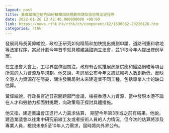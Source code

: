 ```yaml
---
layout: post
title: 黃偉綸稱正研究如何精簡加快規劃申請及收地等法定程序
date: 2022-01-26 12:42:40.000000000 +08:00
link: https://news.rthk.hk/rthk/ch/component/k2/1630662-20220126.htm
categories: rthk
---
```


發展局局長黃偉綸說，政府正研究如何精簡和加快提出規劃申請、道路刊憲和收地等法定程序，當局計劃今年首季就具體建議諮詢立法會，並爭取今年內提出修例草案。

在立法會大會上，工程界盧偉國關注，政府有否就推展房屋供應和鐵路網絡等項目所需的人力資源及早規劃。他又說，考評局公布今年文憑試報考人數創新低，反映全港人力資源存在隱憂，關注發展局對未來建造業不同工種，包括專業人士的缺口估算。

黃偉綸說，行政長官近日召開跨部門會議，檢視香港人力資源，當中發現本港不論在人才和勞動力都面對挑戰，向政策局正探討具體措施。

他又指，建造業議會正進行人力需求估算， 期望今年第3季或之前有結果。他說，建造業議會以往集中研究前線工友或者技術人員的人力情況，但今次的估算將涉及專業人員，檢視未來5至10年人力需求，屆時將向外界公布。
